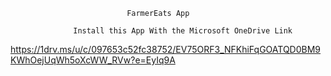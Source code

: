                               FarmerEats App

                  Install this App With the Microsoft OneDrive Link


https://1drv.ms/u/c/097653c52fc38752/EV75ORF3_NFKhiFqGOATQD0BM9KWhOejUqWh5oXcWW_RVw?e=EyIq9A
